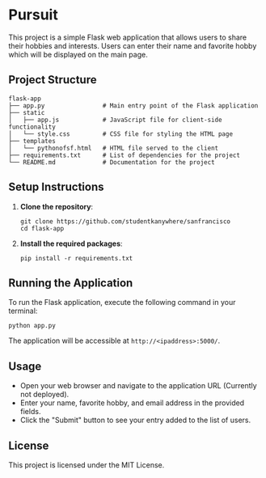 # Pursuit

This project is a simple Flask web application that allows users to share their hobbies and interests. Users can enter their name and favorite hobby which will be displayed on the main page.

## Project Structure

```
flask-app
├── app.py                # Main entry point of the Flask application
├── static
│   ├── app.js            # JavaScript file for client-side functionality
│   └── style.css         # CSS file for styling the HTML page
├── templates
│   └── pythonofsf.html   # HTML file served to the client
├── requirements.txt      # List of dependencies for the project
└── README.md             # Documentation for the project
```

## Setup Instructions

1. **Clone the repository**:
   ```
   git clone https://github.com/studentkanywhere/sanfrancisco
   cd flask-app
   ```

2. **Install the required packages**:
   ```
   pip install -r requirements.txt
   ```

## Running the Application

To run the Flask application, execute the following command in your terminal:

```
python app.py 
```

The application will be accessible at `http://<ipaddress>:5000/`.

## Usage

- Open your web browser and navigate to the application URL (Currently not deployed).
- Enter your name, favorite hobby, and email address in the provided fields.
- Click the "Submit" button to see your entry added to the list of users.

## License

This project is licensed under the MIT License.
